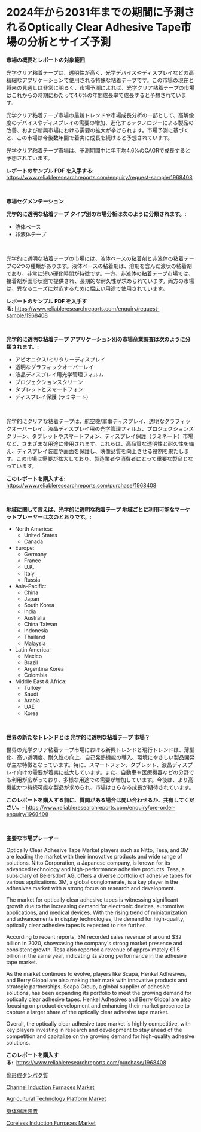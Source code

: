 <p><h1>2024年から2031年までの期間に予測されるOptically Clear Adhesive Tape市場の分析とサイズ予測</h1></p><p><strong>市場の概要とレポートの対象範囲</strong></p>
<p><p>光学クリア粘着テープは、透明性が高く、光学デバイスやディスプレイなどの高精細なアプリケーションで使用される特殊な粘着テープです。この市場の現在と将来の見通しは非常に明るく、市場予測によれば、光学クリア粘着テープの市場はこれからの時期にわたって4.6%の年間成長率で成長すると予想されています。</p><p>光学クリア粘着テープ市場の最新トレンドや市場成長分析の一部として、高解像度のデバイスやディスプレイの需要の増加、進化するテクノロジーによる製品の改善、および新興市場における需要の拡大が挙げられます。市場予測に基づくと、この市場は今後数年間で着実に成長を続けると予想されています。</p><p>光学クリア粘着テープ市場は、予測期間中に年平均4.6%のCAGRで成長すると予想されています。</p></p>
<p><strong>レポートのサンプル PDF を入手する:</strong> <a href="https://www.reliableresearchreports.com/enquiry/request-sample/1968408">https://www.reliableresearchreports.com/enquiry/request-sample/1968408</a></p>
<p>&nbsp;</p>
<p><strong>市場セグメンテーション</strong></p>
<p><strong>光学的に透明な粘着テープ タイプ別の市場分析は次のように分類されます。:</strong></p>
<p><ul><li>液体ベース</li><li>非液体テープ</li></ul></p>
<p>&nbsp;</p>
<p><p>光学的に透明な粘着テープの市場には、液体ベースの粘着剤と非液体の粘着テープの2つの種類があります。液体ベースの粘着剤は、溶剤を含んだ液状の粘着剤であり、非常に短い硬化時間が特徴です。一方、非液体の粘着テープ市場では、接着剤が固形状態で提供され、長期的な耐久性が求められています。両方の市場は、異なるニーズに対応するために幅広い用途で使用されています。</p></p>
<p><strong>レポートのサンプル PDF を入手する:</strong>&nbsp;<a href="https://www.reliableresearchreports.com/enquiry/request-sample/1968408">https://www.reliableresearchreports.com/enquiry/request-sample/1968408</a></p>
<p>&nbsp;</p>
<p><strong> 光学的に透明な粘着テープ アプリケーション別の市場産業調査は次のように分類されます。:</strong></p>
<p><ul><li>アビオニクス/ミリタリーディスプレイ</li><li>透明なグラフィックオーバーレイ</li><li>液晶ディスプレイ用光学管理フィルム</li><li>プロジェクションスクリーン</li><li>タブレットとスマートフォン</li><li>ディスプレイ保護 (ラミネート)</li></ul></p>
<p>&nbsp;</p>
<p><p>光学的にクリアな粘着テープは、航空機/軍事ディスプレイ、透明なグラフィックオーバーレイ、液晶ディスプレイ用の光学管理フィルム、プロジェクションスクリーン、タブレットやスマートフォン、ディスプレイ保護（ラミネート）市場など、さまざまな用途に使用されます。これらは、高品質な透明性と耐久性を備え、ディスプレイ装置や画面を保護し、映像品質を向上させる役割を果たします。この市場は需要が拡大しており、製造業者や消費者にとって重要な製品となっています。</p></p>
<p><strong>このレポートを購入する:</strong>&nbsp; <a href="https://www.reliableresearchreports.com/purchase/1968408">https://www.reliableresearchreports.com/purchase/1968408</a></p>
<p>&nbsp;</p>
<p><strong>地域に関して言えば、光学的に透明な粘着テープ 地域ごとに利用可能なマーケットプレーヤーは次のとおりです。:</strong></p>
<p><ul>
    <li>
        North America:
        <ul>
            <li>United States</li>
            <li>Canada</li>
        </ul>
    </li>
    <li>
        Europe:
        <ul>
            <li>Germany</li>
            <li>France</li>
            <li>U.K.</li>
            <li>Italy</li>
            <li>Russia</li>
        </ul>
    </li>
    <li>
        Asia-Pacific:
        <ul>
            <li>China</li>
            <li>Japan</li>
            <li>South Korea</li>
            <li>India</li>
            <li>Australia</li>
            <li>China Taiwan</li>
            <li>Indonesia</li>
            <li>Thailand</li>
            <li>Malaysia</li>
        </ul>
    </li>
    <li>
        Latin America:
        <ul>
            <li>Mexico</li>
            <li>Brazil</li>
            <li>Argentina Korea</li>
            <li>Colombia</li>
        </ul>
    </li>
    <li>
        Middle East & Africa:
        <ul>
            <li>Turkey</li>
            <li>Saudi</li>
            <li>Arabia</li>
            <li>UAE</li>
            <li>Korea</li>
        </ul>
    </li>
    </ul></p>
<p>&nbsp;</p>
<p><strong>世界の新たなトレンドとは 光学的に透明な粘着テープ 市場？</strong></p>
<p><p>世界の光学クリア粘着テープ市場における新興トレンドと現行トレンドは、薄型化、高い透明度、耐久性の向上、自己発熱機能の導入、環境にやさしい製品開発が主な特徴となっています。特に、スマートフォン、タブレット、液晶ディスプレイ向けの需要が着実に拡大しています。また、自動車や医療機器などの分野でも利用が広がっており、多様な用途での需要が増加しています。今後は、より高機能かつ持続可能な製品が求められ、市場はさらなる成長が期待されています。</p></p>
<p><strong>このレポートを購入する前に、質問がある場合は問い合わせるか、共有してください。</strong>- <a href="https://www.reliableresearchreports.com/enquiry/pre-order-enquiry/1968408">https://www.reliableresearchreports.com/enquiry/pre-order-enquiry/1968408</a></p>
<p>&nbsp;</p>
<p><strong>主要な市場プレーヤー</strong></p>
<p><p>Optically Clear Adhesive Tape Market players such as Nitto, Tesa, and 3M are leading the market with their innovative products and wide range of solutions. Nitto Corporation, a Japanese company, is known for its advanced technology and high-performance adhesive products. Tesa, a subsidiary of Beiersdorf AG, offers a diverse portfolio of adhesive tapes for various applications. 3M, a global conglomerate, is a key player in the adhesives market with a strong focus on research and development.</p><p>The market for optically clear adhesive tapes is witnessing significant growth due to the increasing demand for electronic devices, automotive applications, and medical devices. With the rising trend of miniaturization and advancements in display technologies, the demand for high-quality, optically clear adhesive tapes is expected to rise further.</p><p>According to recent reports, 3M recorded sales revenue of around $32 billion in 2020, showcasing the company's strong market presence and consistent growth. Tesa also reported a revenue of approximately €1.5 billion in the same year, indicating its strong performance in the adhesive tape market.</p><p>As the market continues to evolve, players like Scapa, Henkel Adhesives, and Berry Global are also making their mark with innovative products and strategic partnerships. Scapa Group, a global supplier of adhesive solutions, has been expanding its portfolio to meet the growing demand for optically clear adhesive tapes. Henkel Adhesives and Berry Global are also focusing on product development and enhancing their market presence to capture a larger share of the optically clear adhesive tape market.</p><p>Overall, the optically clear adhesive tape market is highly competitive, with key players investing in research and development to stay ahead of the competition and capitalize on the growing demand for high-quality adhesive solutions.</p></p>
<p><strong>このレポートを購入する:</strong>&nbsp;&nbsp;<a href="https://www.reliableresearchreports.com/purchase/1968408">https://www.reliableresearchreports.com/purchase/1968408</a></p>
<p><p><a href="https://github.com/nxboeu02965442/Market-Research-Report-List-1/blob/main/55216878288.md">骨形成タンパク質</a></p><p><a href="https://view.publitas.com/reportprime-1/channel-induction-furnaces-market-offer-valuable-insights-into-market-size-market-share-market-trends-and-projections-spanning-from-2024-to-2031/">Channel Induction Furnaces Market</a></p><p><a href="https://issuu.com/reportprime-2/docs/agricultural-technology-platform-market-size-2030.">Agricultural Technology Platform Market</a></p><p><a href="https://github.com/SantosDicki04/Market-Research-Report-List-1/blob/main/48219288287.md">身体保護装置</a></p><p><a href="https://view.publitas.com/reportprime-1/insights-into-coreless-induction-furnaces-market-size-analysing-market-share-trends-and-growth-from-2024-to-2031/">Coreless Induction Furnaces Market</a></p></p>